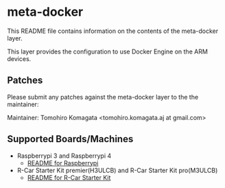 # meta-docker

This README file contains information on the contents of the meta-docker layer.

This layer provides the configuration to use Docker Engine on the ARM devices.

## Patches

Please submit any patches against the meta-docker layer to the the maintainer:

Maintainer: Tomohiro Komagata <tomohiro.komagata.aj at gmail.com>

## Supported Boards/Machines

- Raspberrypi 3 and Raspberrypi 4
    - [README for Raspberrypi](meta-raspberrypi/README.md)
- R-Car Starter Kit premier(H3ULCB) and R-Car Starter Kit pro(M3ULCB)
    - [README for R-Car Starter Kit](meta-rcar-gen3/README.md)
